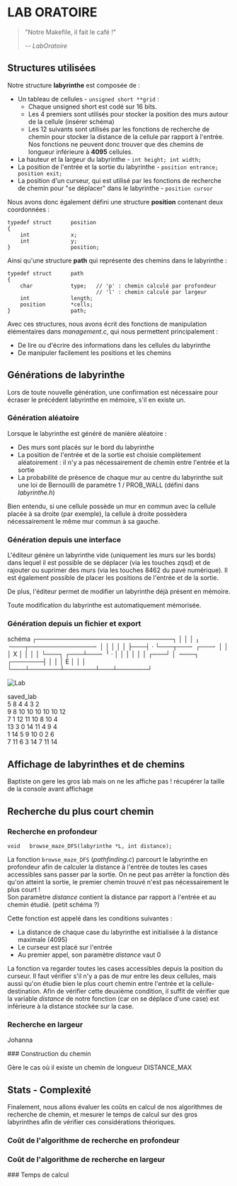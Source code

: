 # LAB ORATOIRE

> "Notre Makefile, il fait le café !"
>
> -- <cite>LabOratoire</cite>

## Structures utilisées

Notre structure **labyrinthe** est composée de :

* Un tableau de cellules - `unsigned short **grid` :
	* Chaque unsigned short est codé sur 16 bits.
	* Les 4 premiers sont utilisés pour stocker la position des murs autour de la cellule (insérer schéma)
	* Les 12 suivants sont utilisés par les fonctions de recherche de chemin pour stocker la distance de la cellule par rapport à l'entrée. Nos fonctions ne peuvent donc trouver que des chemins de longueur inférieure à **4095** cellules.
* La hauteur et la largeur du labyrinthe - `int height; int width;`
* La position de l'entrée et la sortie du labyrinthe - `position entrance; position exit;`
* La position d'un curseur, qui est utilisé par les fonctions de recherche de chemin pour "se déplacer" dans le labyrinthe - `position cursor`

Nous avons donc également défini une structure **position** contenant deux coordonnées :
```
typedef struct		position
{
	int				x;
	int				y;	
}					position;
```
Ainsi qu'une structure **path** qui représente des chemins dans le labyrinthe :
```
typedef struct		path
{
	char			type; 	// 'p' : chemin calculé par profondeur
							// 'l' : chemin calculé par largeur
	int				length;
	position		*cells;
}					path;
```
Avec ces structures, nous avons écrit des fonctions de manipulation élémentaires dans *management.c*, qui nous permettent principalement :
* De lire ou d'écrire des informations dans les cellules du labyrinthe
* De manipuler facilement les positions et les chemins

## Générations de labyrinthe

Lors de toute nouvelle génération, une confirmation est nécessaire pour écraser le précédent labyrinthe en mémoire, s'il en existe un.

### Génération aléatoire

Lorsque le labyrinthe est généré de manière aléatoire :
* Des murs sont placés sur le bord du labyrinthe
* La position de l'entrée et de la sortie est choisie complètement aléatoirement : il n'y a pas nécessairement de chemin entre l'entrée et la sortie
* La probabilité de présence de chaque mur au centre du labyrinthe suit une loi de Bernouilli de paramètre 1 / PROB_WALL (défini dans *labyrinthe.h*)

Bien entendu, si une cellule possède un mur en commun avec la cellule placée à sa droite (par exemple), la cellule à droite possèdera nécessairement le même mur commun à sa gauche.

### Génération depuis une interface

L'éditeur génère un labyrinthe vide (uniquement les murs sur les bords) dans lequel il est possible de se déplacer (via les touches zqsd) et de rajouter ou suprimer des murs (via les touches 8462 du pavé numérique).
Il est également possible de placer les positions de l'entrée et de la sortie.

De plus, l'éditeur permet de modifier un labyrinthe déjà présent en mémoire.

Toute modification du labyrinthe est automatiquement mémorisée. 

### Génération depuis un fichier et export

schéma
┌───────────────────────────────┐
│                               │
│   ╷   ╶───┬───────────────╴   │
│   │       │                   │
├───┤   ·   └───┬───╴   ┌───╴   │
│   │         X │       │       │
│   └───┐   ┌───┴───╴   ╵   ·   │
│       │   │                   │
│   ┌───┘   │   ╶───┐   ┌───────┤
│   │       │     E │   │       │
└───┴───────┴───────┴───┴───────┘

![Lab](/home/baptiste/Images/labyrinthe.png)

saved_lab\
 5  8  4  4  3  2\
 9  8 10 10 10 10 10 12\
 7  1 12 11 10  8 10  4\
13  3  0 14 11  4  9  4\
 1 14  5  9 10  0  2  6\
 7 11  6  3 14  7 11 14




## Affichage de labyrinthes et de chemins

Baptiste
on gere les gros lab mais on ne les affiche pas !
récupérer la taille de la console avant affichage


## Recherche du plus court chemin

### Recherche en profondeur

`void	browse_maze_DFS(labyrinthe *L, int distance);`

La fonction `browse_maze_DFS` (*pathfinding.c*) parcourt le labyrinthe en profondeur afin de calculer la distance à l'entrée de toutes les cases accessibles sans passer par la sortie. On ne peut pas arrêter la fonction dès qu'on atteint la sortie, le premier chemin trouvé n'est pas nécessairement le plus court !\
Son paramètre *distance* contient la distance par rapport à l'entrée et au chemin étudié. (petit schéma ?)

Cette fonction est appelé dans les conditions suivantes :
* La distance de chaque case du labyrinthe est initialisée à la distance maximale (4095)
* Le curseur est placé sur l'entrée
* Au premier appel, son paramètre *distance* vaut 0

La fonction va regarder toutes les cases accessibles depuis la position du curseur. Il faut vérifier s'il n'y a pas de mur entre les deux cellules, mais aussi qu'on étudie bien le plus court chemin entre l'entrée et la cellule-destination. Afin de vérifier cette deuxième condition, il suffit de vérifier que la variable *distance* de notre fonction (car on se déplace d'une case) est inférieure à la distance stockée sur la case.




### Recherche en largeur

Johanna

### Construction du chemin

Gère le cas où il existe un chemin de longueur DISTANCE_MAX

## Stats - Complexité

Finalement, nous allons évaluer les coûts en calcul de nos algorithmes de recherche de chemin, et mesurer le temps de calcul sur des gros labyrinthes afin de vérifier ces considérations théoriques.

### Coût de l'algorithme de recherche en profondeur

### Coût de l'algorithme de recherche en largeur

### Temps de calcul

